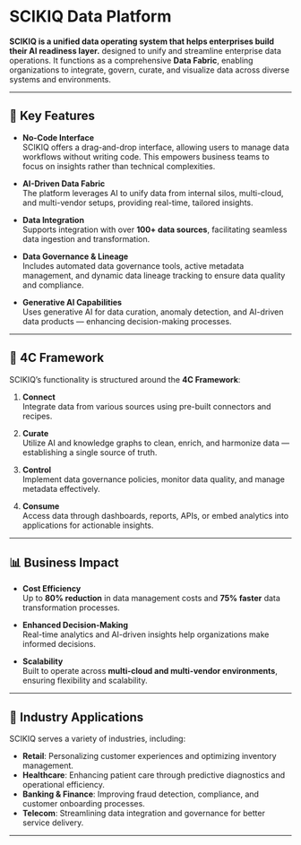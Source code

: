 # SCIKIQ Data Platform

**SCIKIQ is a unified data operating system that helps enterprises build their AI readiness layer.** designed to unify and streamline enterprise data operations. It functions as a comprehensive **Data Fabric**, enabling organizations to integrate, govern, curate, and visualize data across diverse systems and environments.

---

## 🔧 Key Features

- **No-Code Interface**  
  SCIKIQ offers a drag-and-drop interface, allowing users to manage data workflows without writing code. This empowers business teams to focus on insights rather than technical complexities.

- **AI-Driven Data Fabric**  
  The platform leverages AI to unify data from internal silos, multi-cloud, and multi-vendor setups, providing real-time, tailored insights.

- **Data Integration**  
  Supports integration with over **100+ data sources**, facilitating seamless data ingestion and transformation.

- **Data Governance & Lineage**  
  Includes automated data governance tools, active metadata management, and dynamic data lineage tracking to ensure data quality and compliance.

- **Generative AI Capabilities**  
  Uses generative AI for data curation, anomaly detection, and AI-driven data products — enhancing decision-making processes.

---

## 🔄 4C Framework

SCIKIQ’s functionality is structured around the **4C Framework**:

1. **Connect**  
   Integrate data from various sources using pre-built connectors and recipes.

2. **Curate**  
   Utilize AI and knowledge graphs to clean, enrich, and harmonize data — establishing a single source of truth.

3. **Control**  
   Implement data governance policies, monitor data quality, and manage metadata effectively.

4. **Consume**  
   Access data through dashboards, reports, APIs, or embed analytics into applications for actionable insights.

---

## 📊 Business Impact

- **Cost Efficiency**  
  Up to **80% reduction** in data management costs and **75% faster** data transformation processes.

- **Enhanced Decision-Making**  
  Real-time analytics and AI-driven insights help organizations make informed decisions.

- **Scalability**  
  Built to operate across **multi-cloud and multi-vendor environments**, ensuring flexibility and scalability.

---

## 🏢 Industry Applications

SCIKIQ serves a variety of industries, including:

- **Retail**: Personalizing customer experiences and optimizing inventory management.  
- **Healthcare**: Enhancing patient care through predictive diagnostics and operational efficiency.  
- **Banking & Finance**: Improving fraud detection, compliance, and customer onboarding processes.  
- **Telecom**: Streamlining data integration and governance for better service delivery.

---
